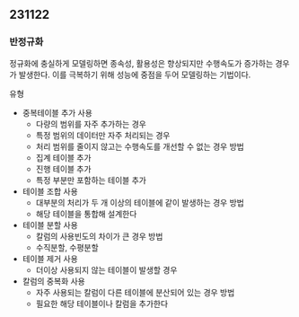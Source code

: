 ## 231122
### 반정규화

정규화에 충실하게 모델링하면 종속성, 활용성은 향상되지만 수행속도가 증가하는 경우가 발생한다.
이를 극복하기 위해 성능에 중점을 두어 모델링하는 기법이다.

유형
- 중복테이블 추가
    사용
    - 다량의 범위를 자주 추가하는 경우
    - 특정 범위의 데이터만 자주 처리되는 경우
    - 처리 범위를 줄이지 않고는 수행속도를 개선할 수 없는 경우
    방법
    - 집계 테이블 추가
    - 진행 테이블 추가
    - 특정 부분만 포함하는 테이블 추가
- 테이블 조합
    사용
    - 대부분의 처리가 두 개 이상의 테이블에 같이 발생하는 경우
    방법
    - 해당 테이블을 통합해 설계한다
- 테이블 분할
    사용
    - 칼럼의 사용빈도의 차이가 큰 경우
    방법
    - 수직분할, 수평분할
- 테이블 제거
    사용
    - 더이상 사용되지 않는 테이블이 발생할 경우
- 칼럼의 중복화
    사용
    - 자주 사용되는 칼럼이 다른 테이블에 분산되어 있는 경우
    방법
    - 필요한 해당 테이블이나 칼럼을 추가한다

